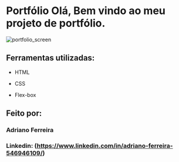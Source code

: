 # Portfólio Olá, Bem vindo ao meu projeto de portfólio.

![portfolio_screen](https://github.com/AOFerreira/portfolio/assets/19846612/454e9dff-c471-4fb5-a498-7b6c0291ebae)

## Ferramentas utilizadas:

* HTML

* CSS

* Flex-box

## Feito por:

### Adriano Ferreira

### Linkedin: (https://www.linkedin.com/in/adriano-ferreira-546946109/)


